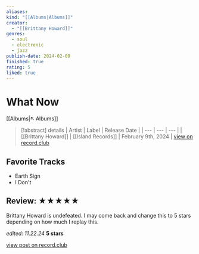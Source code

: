 ```yaml
---
aliases:
kind: "[[Albums|Albums]]"
creator:
  - "[[Brittany Howard]]"
genres:
  - soul
  - electronic
  - jazz
publish-date: 2024-02-09
finished: true
rating: 5
liked: true
---
```


# What Now
[[Albums|↖ Albums]]

> [!abstract] details
> | Artist     | Label     | Release Date |
> | --- | --- | --- |
> | [[Brittany Howard]] | [[Island Records]] | February 9th, 2024 |
> [view on record.club](https://record.club/releases/albums/brittany-howard-what-now-2)

## Favorite Tracks
- Earth Sign
- I Don't

## Review: ★★★★★
Brittany Howard is undefeated. I may come back and change this to 5 stars depending on how much I replay this.

_edited: 11.22.24_
**5 stars**

[view post on record.club](https://record.club/taurean/reviews/albums/brittany-howard-what-now-2)

